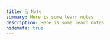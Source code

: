 ```yaml
---
title: 🗒️ Note
summary: Here is some learn notes
description: Here is some learn notes
hidemeta: true
---
```


